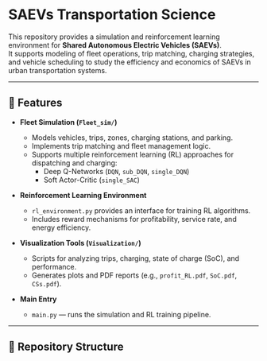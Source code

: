 # SAEVs Transportation Science

This repository provides a simulation and reinforcement learning environment for **Shared Autonomous Electric Vehicles (SAEVs)**.  
It supports modeling of fleet operations, trip matching, charging strategies, and vehicle scheduling to study the efficiency and economics of SAEVs in urban transportation systems.

---

## 🚀 Features

- **Fleet Simulation (`Fleet_sim/`)**
  - Models vehicles, trips, zones, charging stations, and parking.
  - Implements trip matching and fleet management logic.
  - Supports multiple reinforcement learning (RL) approaches for dispatching and charging:
    - Deep Q-Networks (`DQN`, `sub_DQN`, `single_DQN`)
    - Soft Actor-Critic (`single_SAC`)

- **Reinforcement Learning Environment**
  - `rl_environment.py` provides an interface for training RL algorithms.
  - Includes reward mechanisms for profitability, service rate, and energy efficiency.

- **Visualization Tools (`Visualization/`)**
  - Scripts for analyzing trips, charging, state of charge (SoC), and performance.
  - Generates plots and PDF reports (e.g., `profit_RL.pdf`, `SoC.pdf`, `CSs.pdf`).

- **Main Entry**
  - `main.py` — runs the simulation and RL training pipeline.

---

## 📂 Repository Structure
